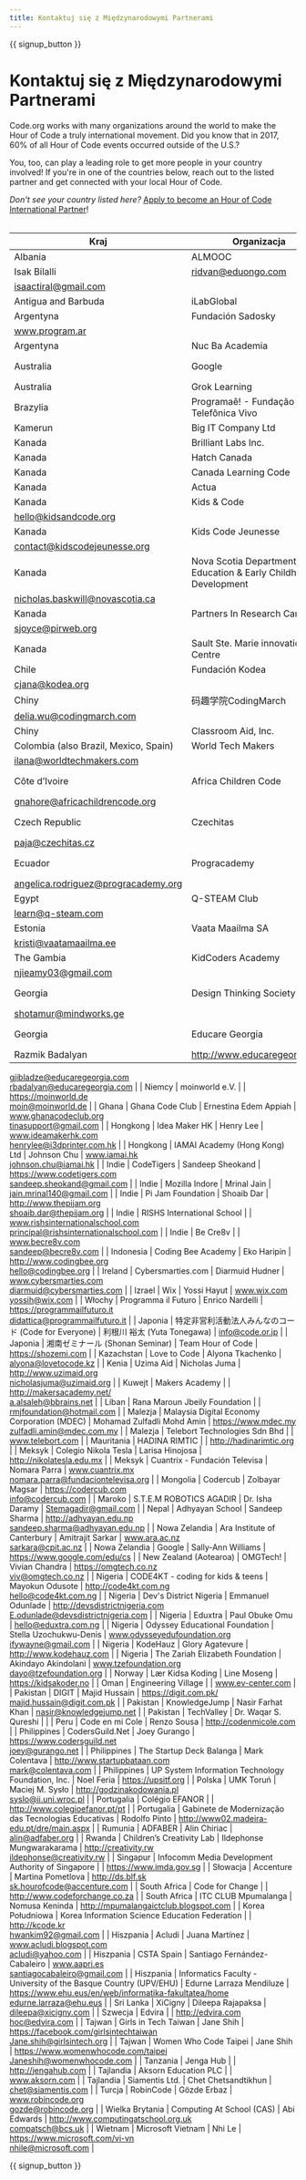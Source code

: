 ```yaml
---
title: Kontaktuj się z Międzynarodowymi Partnerami
---
```


<style>
  ul {
    margin: 0px 20px 20px 20px;
  }
</style>

{{ signup_button }}

# Kontaktuj się z Międzynarodowymi Partnerami

Code.org works with many organizations around the world to make the Hour of Code a truly international movement. Did you know that in 2017, 60% of all Hour of Code events occurred outside of the U.S.?

You, too, can play a leading role to get more people in your country involved! If you're in one of the countries below, reach out to the listed partner and get connected with your local Hour of Code.

*Don't see your country listed here?* [Apply to become an Hour of Code International Partner](https://goo.gl/forms/PZQEsqvet7yBE5ps2)! <br /> <br />

| Kraj                                  | Organizacja                                                       | Contact Name                       | E-mail lub Strona                                                                             |
| ------------------------------------- | ----------------------------------------------------------------- | ---------------------------------- | --------------------------------------------------------------------------------------------- |
| Albania                               | ALMOOC                                                            | Ridvan Aliu   
Isak Bilalli        | ridvan@eduongo.com   
isaactiral@gmail.com                                                    |
| Antigua and Barbuda                   | iLabGlobal                                                        |                                    | http://ilabglobal.com                                                                         |
| Argentyna                             | Fundación Sadosky                                                 |                                    | www.fundacionsadosky.org.ar   
www.program.ar                                                 |
| Argentyna                             | Nuc Ba Academia                                                   |                                    | http://academia.nucba.com.ar                                                                  |
| Australia                             | Google                                                            | Marie Efstathiou                   | https://www.google.com/edu/cs                                                                 |
| Australia                             | Grok Learning                                                     | Jane Abrams                        | https://groklearning.com                                                                      |
| Brazylia                              | Programaê! - Fundação Telefônica Vivo                             |                                    | http://programae.org.br/horadocodigo                                                          |
| Kamerun                               | Big IT Company Ltd                                                |                                    |                                                                                               |
| Kanada                                | Brilliant Labs Inc.                                               |                                    | https://www.brilliantlabs.ca                                                                  |
| Kanada                                | Hatch Canada                                                      |                                    | www.hatchcanada.com                                                                           |
| Kanada                                | Canada Learning Code                                              | Carolyn Van                        | https://www.canadalearningcode.ca                                                             |
| Kanada                                | Actua                                                             | Tracy Ross                         | www.actua.ca                                                                                  |
| Kanada                                | Kids & Code                                                       |                                    | www.kidsandcode.org   
hello@kidsandcode.org                                                  |
| Kanada                                | Kids Code Jeunesse                                                | Bry LeBlanc                        | http://kidscodejeunesse.org   
contact@kidscodejeunesse.org                                   |
| Kanada                                | Nova Scotia Department of Education & Early Childhood Development | Nick Baskwill                      | http://ednet.ns.ca   
nicholas.baskwill@novascotia.ca                                         |
| Kanada                                | Partners In Research Canada                                       | Stacey Joyce                       | www.pirweb.org/en   
sjoyce@pirweb.org                                                        |
| Kanada                                | Sault Ste. Marie innovation Centre                                |                                    | https://ssmic.com/                                                                            |
| Chile                                 | Fundación Kodea                                                   | Claudia Jaña                       | http://horadelcodigo.cl   
cjana@kodea.org                                                    |
| Chiny                                 | 码趣学院CodingMarch                                                   | Delia Wu                           | www.codingmarch.com   
delia.wu@codingmarch.com                                               |
| Chiny                                 | Classroom Aid, Inc.                                               |                                    | http://classroom-aid.com/CS4Good                                                              |
| Colombia (also Brazil, Mexico, Spain) | World Tech Makers                                                 | Ilana Milkes                       | http://worldtechmakers.com   
ilana@worldtechmakers.com                                       |
| Côte d’Ivoire                         | Africa Children Code                                              | M. Gnahoré Didier                  | http://www.africachildrencode.org   
gnahore@africachildrencode.org                           |
| Czech Republic                        | Czechitas                                                         | Pavla Randakova                    | https://czechitas.cz   
paja@czechitas.cz                                                     |
| Ecuador                               | Progracademy                                                      | Angelica Rodriguez                 | http://www.progracademy.org   
angelica.rodriguez@progracademy.org                            |
| Egypt                                 | Q-STEAM Club                                                      | Tamer Ragab                        | http://q-steam.com   
learn@q-steam.com                                                       |
| Estonia                               | Vaata Maailma SA                                                  | Kristi Kivilo                      | http://www.vaatamaailma.ee   
kristi@vaatamaailma.ee                                          |
| The Gambia                            | KidCoders Academy                                                 | Amie Njie                          | http://www.kidcodersacademy.gm   
njieamy03@gmail.com                                         |
| Georgia                               | Design Thinking Society                                           | Shota Murtskhvaladze               | http://designthinkingsociety.org.ge   
shotamur@mindworks.ge                                  |
| Georgia                               | Educare Georgia                                                   | George Jibladze   
Razmik Badalyan | http://www.educaregeorgia.org   
gjibladze@educaregeorgia.com   
rbadalyan@educaregeorgia.com |
| Niemcy                                | moinworld e.V.                                                    |                                    | https://moinworld.de   
moin@moinworld.de                                                     |
| Ghana                                 | Ghana Code Club                                                   | Ernestina Edem Appiah              | www.ghanacodeclub.org   
tinasupport@gmail.com                                                |
| Hongkong                              | Idea Maker HK                                                     | Henry Lee                          | www.ideamakerhk.com   
henrylee@i3dprinter.com.hk                                             |
| Hongkong                              | IAMAI Academy (Hong Kong) Ltd                                     | Johnson Chu                        | www.iamai.hk   
johnson.chu@iamai.hk                                                          |
| Indie                                 | CodeTigers                                                        | Sandeep Sheokand                   | https://www.codetigers.com   
sandeep.sheokand@gmail.com                                      |
| Indie                                 | Mozilla Indore                                                    | Mrinal Jain                        | jain.mrinal140@gmail.com                                                                      |
| Indie                                 | Pi Jam Foundation                                                 | Shoaib Dar                         | http://www.thepijam.org   
shoaib.dar@thepijam.org                                            |
| Indie                                 | RISHS International School                                        |                                    | www.rishsinternationalschool.com   
principal@rishsinternationalschool.com                    |
| Indie                                 | Be Cre8v                                                          |                                    | www.becre8v.com   
sandeep@becre8v.com                                                        |
| Indonesia                             | Coding Bee Academy                                                | Eko Haripin                        | http://www.codingbee.org   
hello@codingbee.org                                               |
| Ireland                               | Cybersmarties.com                                                 | Diarmuid Hudner                    | www.cybersmarties.com   
diarmuid@cybersmarties.com                                           |
| Izrael                                | Wix                                                               | Yossi Hayut                        | www.wix.com   
yossih@wix.com                                                                 |
| Włochy                                | Programma il Futuro                                               | Enrico Nardelli                    | https://programmailfuturo.it   
didattica@programmailfuturo.it                                |
| Japonia                               | 特定非営利活動法人みんなのコード (Code for Everyone)                              | 利根川 裕太 (Yuta Tonegawa)             | info@code.or.jp                                                                               |
| Japonia                               | 湘南ゼミナール (Shonan Seminar)                                          | Team Hour of Code                  | https://shozemi.com                                                                           |
| Kazachstan                            | Love to Code                                                      | Alyona Tkachenko                   | alyona@lovetocode.kz                                                                          |
| Kenia                                 | Uzima Aid                                                         | Nicholas Juma                      | http://www.uzimaid.org   
nicholasjuma@uzimaid.org                                            |
| Kuwejt                                | Makers Academy                                                    |                                    | http://makersacademy.net/   
a.alsaleh@bbrains.net                                            |
| Liban                                 | Rana Maroun Jbeily Foundation                                     |                                    | rmjfoundation@hotmail.com                                                                     |
| Malezja                               | Malaysia Digital Economy Corporation (MDEC)                       | Mohamad Zulfadli Mohd Amin         | https://www.mdec.my   
zulfadli.amin@mdec.com.my                                              |
| Malezja                               | Telebort Technologies Sdn Bhd                                     |                                    | www.telebort.com                                                                              |
| Mauritania                            | HADINA RIMTIC                                                     |                                    | http://hadinarimtic.org                                                                       |
| Meksyk                                | Colegio Nikola Tesla                                              | Larisa Hinojosa                    | http://nikolatesla.edu.mx                                                                     |
| Meksyk                                | Cuantrix - Fundación Televisa                                     | Nomara Parra                       | www.cuantrix.mx   
nomara.parra@fundaciontelevisa.org                                         |
| Mongolia                              | Codercub                                                          | Zolbayar Magsar                    | https://codercub.com   
info@codercub.com                                                     |
| Maroko                                | S.T.E.M ROBOTICS AGADIR                                           | Dr. Isha Daramy                    | Stemagadir@gmail.com                                                                          |
| Nepal                                 | Adhyayan School                                                   | Sandeep Sharma                     | http://adhyayan.edu.np   
sandeep.sharma@adhyayan.edu.np                                      |
| Nowa Zelandia                         | Ara Institute of Canterbury                                       | Amitrajit Sarkar                   | www.ara.ac.nz   
sarkara@cpit.ac.nz                                                           |
| Nowa Zelandia                         | Google                                                            | Sally-Ann Williams                 | https://www.google.com/edu/cs                                                                 |
| New Zealand (Aotearoa)                | OMGTech!                                                          | Vivian Chandra                     | https://omgtech.co.nz   
viv@omgtech.co.nz                                                    |
| Nigeria                               | CODE4KT - coding for kids & teens                                 | Mayokun Odusote                    | http://code4kt.com.ng   
hello@code4kt.com.ng                                                 |
| Nigeria                               | Dev's District Nigeria                                            | Emmanuel Odunlade                  | http://devsdistrictnigeria.com   
E.odunlade@devsdistrictnigeria.com                          |
| Nigeria                               | Eduxtra                                                           | Paul Obuke Omu                     | hello@eduxtra.com.ng                                                                          |
| Nigeria                               | Odyssey Educational Foundation                                    | Stella Uzochukwu-Denis             | www.odysseyedufoundation.org   
ifywayne@gmail.com                                            |
| Nigeria                               | KodeHauz                                                          | Glory Agatevure                    | http://www.kodehauz.com                                                                       |
| Nigeria                               | The Zariah Elizabeth Foundation                                   | Akindayo Akindolani                | www.tzefoundation.org   
dayo@tzefoundation.org                                               |
| Norway                                | Lær Kidsa Koding                                                  | Line Moseng                        | https://kidsakoder.no                                                                         |
| Oman                                  | Engineering Village                                               |                                    | www.ev-center.com                                                                             |
| Pakistan                              | DIGIT                                                             | Majid Hussain                      | https://digit.com.pk/   
majid.hussain@digit.com.pk                                           |
| Pakistan                              | KnowledgeJump                                                     | Nasir Farhat Khan                  | nasir@knowledgejump.net                                                                       |
| Pakistan                              | TechValley                                                        | Dr. Waqar S. Qureshi               |                                                                                               |
| Peru                                  | Code en mi Cole                                                   | Renzo Sousa                        | http://codenmicole.com                                                                        |
| Philippines                           | CodersGuild.Net                                                   | Joey Gurango                       | https://www.codersguild.net   
joey@gurango.net                                               |
| Philippines                           | The Startup Deck Balanga                                          | Mark Colentava                     | http://www.startupbataan.com   
mark@colentava.com                                            |
| Philippines                           | UP System Information Technology Foundation, Inc.                 | Noel Feria                         | https://upsitf.org                                                                            |
| Polska                                | UMK Toruń                                                         | Maciej M. Sysło                    | http://godzinakodowania.pl   
syslo@ii.uni.wroc.pl                                            |
| Portugalia                            | Colégio EFANOR                                                    |                                    | http://www.colegioefanor.pt/pt                                                                |
| Portugalia                            | Gabinete de Modernização das Tecnologias Educativas               | Rodolfo Pinto                      | http://www02.madeira-edu.pt/dre/main.aspx                                                     |
| Rumunia                               | ADFABER                                                           | Alin Chiriac                       | alin@adfaber.org                                                                              |
| Rwanda                                | Children’s Creativity Lab                                         | Ildephonse Mungwarakarama          | http://creativity.rw   
ildephonse@creativity.rw                                              |
| Singapur                              | Infocomm Media Development Authority of Singapore                 |                                    | https://www.imda.gov.sg                                                                       |
| Słowacja                              | Accenture                                                         | Martina Pometlova                  | http://ds.blf.sk   
sk.hourofcode@accenture.com                                               |
| South Africa                          | Code for Change                                                   |                                    | http://www.codeforchange.co.za                                                                |
| South Africa                          | ITC CLUB Mpumalanga                                               | Nomusa Keninda                     | http://mpumalangaictclub.blogspot.com                                                         |
| Korea Południowa                      | Korea Information Science Education Federation                    |                                    | http://kcode.kr   
hwankim92@gmail.com                                                        |
| Hiszpania                             | Acludi                                                            | Juana Martínez                     | www.acludi.blogspot.com   
acludi@yahoo.com                                                   |
| Hiszpania                             | CSTA Spain                                                        | Santiago Fernández-Cabaleiro       | www.aapri.es   
santiagocabaleiro@gmail.com                                                   |
| Hiszpania                             | Informatics Faculty - University of the Basque Country (UPV/EHU)  | Edurne Larraza Mendiluze           | https://www.ehu.eus/en/web/informatika-fakultatea/home   
edurne.larraza@ehu.eus              |
| Sri Lanka                             | XiCigny                                                           | Dileepa Rajapaksa                  | dileepa@xicigny.com                                                                           |
| Szwecja                               | Edvira                                                            |                                    | http://edvira.com   
hoc@edvira.com                                                           |
| Tajwan                                | Girls in Tech Taiwan                                              | Jane Shih                          | https://facebook.com/girlsintechtaiwan   
Jane.shih@girlsintech.org                           |
| Tajwan                                | Women Who Code Taipei                                             | Jane Shih                          | https://www.womenwhocode.com/taipei   
Janeshih@womenwhocode.com                              |
| Tanzania                              | Jenga Hub                                                         |                                    | http://jengahub.com                                                                           |
| Tajlandia                             | Aksorn Education PLC                                              |                                    | www.aksorn.com                                                                                |
| Tajlandia                             | Siamentis Ltd.                                                    | Chet Chetsandtikhun                | chet@siamentis.com                                                                            |
| Turcja                                | RobinCode                                                         | Gözde Erbaz                        | www.robincode.org   
gozde@robincode.org                                                      |
| Wielka Brytania                       | Computing At School (CAS)                                         | Abi Edwards                        | http://www.computingatschool.org.uk   
compatsch@bcs.uk                                       |
| Wietnam                               | Microsoft Vietnam                                                 | Nhi Le                             | https://www.microsoft.com/vi-vn   
nhile@microsoft.com                                        |


{{ signup_button }}